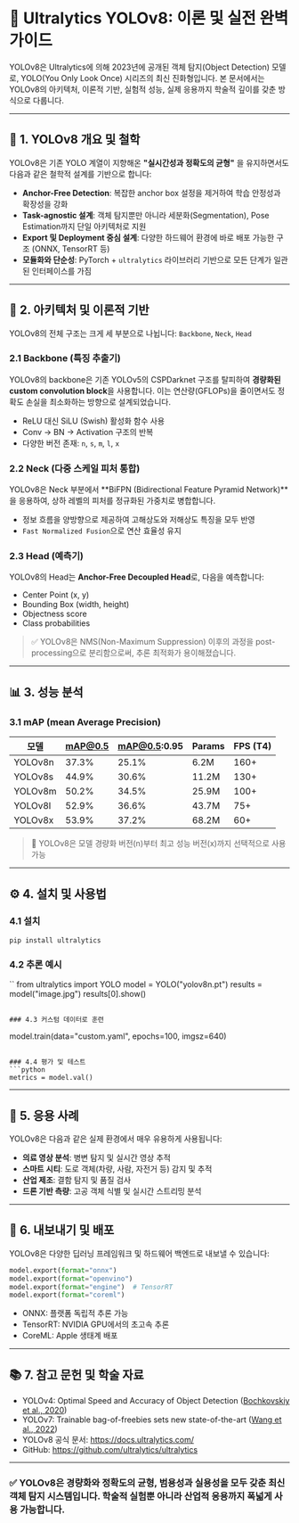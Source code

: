 # 📘 Ultralytics YOLOv8: 이론 및 실전 완벽 가이드

YOLOv8은 Ultralytics에 의해 2023년에 공개된 객체 탐지(Object Detection) 모델로, YOLO(You Only Look Once) 시리즈의 최신 진화형입니다. 본 문서에서는 YOLOv8의 아키텍처, 이론적 기반, 실험적 성능, 실제 응용까지 학술적 깊이를 갖춘 방식으로 다룹니다.

---

## 📌 1. YOLOv8 개요 및 철학

YOLOv8은 기존 YOLO 계열이 지향해온 **"실시간성과 정확도의 균형"** 을 유지하면서도 다음과 같은 철학적 설계를 기반으로 합니다:

- **Anchor-Free Detection**: 복잡한 anchor box 설정을 제거하여 학습 안정성과 확장성을 강화
- **Task-agnostic 설계**: 객체 탐지뿐만 아니라 세분화(Segmentation), Pose Estimation까지 단일 아키텍처로 지원
- **Export 및 Deployment 중심 설계**: 다양한 하드웨어 환경에 바로 배포 가능한 구조 (ONNX, TensorRT 등)
- **모듈화와 단순성**: PyTorch + `ultralytics` 라이브러리 기반으로 모든 단계가 일관된 인터페이스를 가짐

---

## 🧠 2. 아키텍처 및 이론적 기반

YOLOv8의 전체 구조는 크게 세 부분으로 나뉩니다: `Backbone`, `Neck`, `Head`

### 2.1 Backbone (특징 추출기)

YOLOv8의 backbone은 기존 YOLOv5의 CSPDarknet 구조를 탈피하여 **경량화된 custom convolution block**을 사용합니다. 이는 연산량(GFLOPs)을 줄이면서도 정확도 손실을 최소화하는 방향으로 설계되었습니다.

- ReLU 대신 SiLU (Swish) 활성화 함수 사용
- Conv → BN → Activation 구조의 반복
- 다양한 버전 존재: `n`, `s`, `m`, `l`, `x`

### 2.2 Neck (다중 스케일 피처 통합)

YOLOv8은 Neck 부분에서 **BiFPN (Bidirectional Feature Pyramid Network)**을 응용하여, 상하 레벨의 피처를 정규화된 가중치로 병합합니다.

- 정보 흐름을 양방향으로 제공하여 고해상도와 저해상도 특징을 모두 반영
- `Fast Normalized Fusion`으로 연산 효율성 유지

### 2.3 Head (예측기)

YOLOv8의 Head는 **Anchor-Free Decoupled Head**로, 다음을 예측합니다:

- Center Point (x, y)
- Bounding Box (width, height)
- Objectness score
- Class probabilities

> ✅ YOLOv8은 NMS(Non-Maximum Suppression) 이후의 과정을 post-processing으로 분리함으로써, 추론 최적화가 용이해졌습니다.

---

## 📊 3. 성능 분석

### 3.1 mAP (mean Average Precision)

| 모델      | mAP@0.5 | mAP@0.5:0.95 | Params | FPS (T4) |
|-----------|---------|--------------|--------|----------|
| YOLOv8n   | 37.3%   | 25.1%        | 6.2M   | 160+     |
| YOLOv8s   | 44.9%   | 30.6%        | 11.2M  | 130+     |
| YOLOv8m   | 50.2%   | 34.5%        | 25.9M  | 100+     |
| YOLOv8l   | 52.9%   | 36.6%        | 43.7M  | 75+      |
| YOLOv8x   | 53.9%   | 37.2%        | 68.2M  | 60+      |

> 📌 YOLOv8은 모델 경량화 버전(n)부터 최고 성능 버전(x)까지 선택적으로 사용 가능

---

## ⚙️ 4. 설치 및 사용법

### 4.1 설치
```
pip install ultralytics
```

### 4.2 추론 예시
``
from ultralytics import YOLO
model = YOLO("yolov8n.pt")
results = model("image.jpg")
results[0].show()
```

### 4.3 커스텀 데이터로 훈련

```
model.train(data="custom.yaml", epochs=100, imgsz=640)
```

### 4.4 평가 및 테스트
```python
metrics = model.val()
```

---

## 🧪 5. 응용 사례

YOLOv8은 다음과 같은 실제 환경에서 매우 유용하게 사용됩니다:

- **의료 영상 분석**: 병변 탐지 및 실시간 영상 추적
- **스마트 시티**: 도로 객체(차량, 사람, 자전거 등) 감지 및 추적
- **산업 제조**: 결함 탐지 및 품질 검사
- **드론 기반 측량**: 고공 객체 식별 및 실시간 스트리밍 분석

---

## 🧩 6. 내보내기 및 배포

YOLOv8은 다양한 딥러닝 프레임워크 및 하드웨어 백엔드로 내보낼 수 있습니다:

```python
model.export(format="onnx")
model.export(format="openvino")
model.export(format="engine")  # TensorRT
model.export(format="coreml")
```

-  ONNX: 플랫폼 독립적 추론 가능
-  TensorRT: NVIDIA GPU에서의 초고속 추론
-  CoreML: Apple 생태계 배포

---

## 📚 7. 참고 문헌 및 학술 자료

- YOLOv4: Optimal Speed and Accuracy of Object Detection ([Bochkovskiy et al., 2020](https://arxiv.org/abs/2004.10934))
- YOLOv7: Trainable bag-of-freebies sets new state-of-the-art ([Wang et al., 2022](https://arxiv.org/abs/2207.02696))
- YOLOv8 공식 문서: https://docs.ultralytics.com/
- GitHub: https://github.com/ultralytics/ultralytics

---

### ✅ **YOLOv8은 경량화와 정확도의 균형, 범용성과 실용성을 모두 갖춘 최신 객체 탐지 시스템입니다. 학술적 실험뿐 아니라 산업적 응용까지 폭넓게 사용 가능합니다.**
